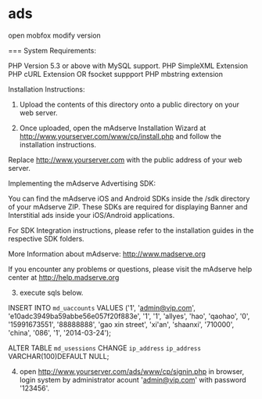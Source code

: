 ads
===

open mobfox modify version

===
System Requirements:

PHP Version 5.3 or above with MySQL support.
PHP SimpleXML Extension
PHP cURL Extension OR fsocket suppport
PHP mbstring extension

Installation Instructions:

1. Upload the contents of this directory onto a public directory on your web server.

2. Once uploaded, open the mAdserve Installation Wizard at http://www.yourserver.com/www/cp/install.php and follow the installation instructions.

Replace http://www.yourserver.com with the public address of your web server.

Implementing the mAdserve Advertising SDK:

You can find the mAdserve iOS and Android SDKs inside the /sdk directory of your mAdserve ZIP. These SDKs are required for displaying Banner and Interstitial ads inside your iOS/Android applications.

For SDK Integration instructions, please refer to the installation guides in the respective SDK folders.


More Information about mAdserve: http://www.madserve.org

If you encounter any problems or questions, please visit the mAdserve help center at http://help.madserve.org

3. execute sqls below.

INSERT INTO `md_uaccounts` VALUES ('1', 'admin@vip.com', 'e10adc3949ba59abbe56e057f20f883e', '1', '1', 'allyes', 'hao', 'qaohao', '0', '15991673551', '88888888', 'gao xin street', 'xi\'an', 'shaanxi', '710000', 'china', '086', '1', '2014-03-24');

ALTER TABLE `md_usessions` CHANGE `ip_address` `ip_address` VARCHAR(100)DEFAULT NULL;

4. open http://www.yourserver.com/ads/www/cp/signin.php in browser, login system by administrator acount 'admin@vip.com' with password '123456'.